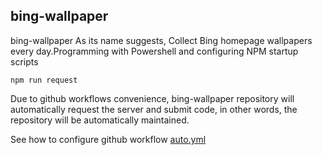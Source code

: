 ## bing-wallpaper 

bing-wallpaper As its name suggests, Collect Bing homepage wallpapers every day.Programming with Powershell and configuring NPM startup scripts
```
npm run request
```

Due to github workflows convenience, bing-wallpaper repository  will automatically request the server and submit code, in other words, the repository will be automatically maintained.

See how to configure github workflow [auto.yml](.github/workflows/auto.yml)


